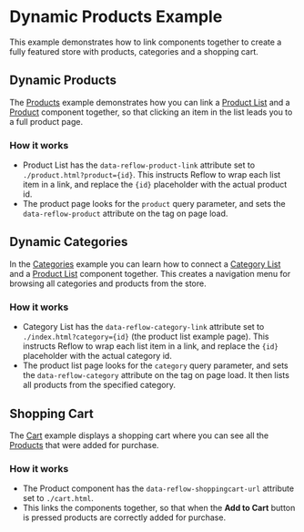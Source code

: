 # Dynamic Products Example

This example demonstrates how to link components together to create a fully featured store with products, categories and a shopping cart.

## Dynamic Products

The [Products](https://reflowtoolkit.github.io/examples/v1/products-dynamic/index.html) example demonstrates how you can link a [Product List](https://reflowhq.com/docs/product-list.html) and a [Product](https://reflowhq.com/docs/product.html) component together, so that clicking an item in the list leads you to a full product page.

### How it works

* Product List has the `data-reflow-product-link` attribute set to `./product.html?product={id}`. This instructs Reflow to wrap each list item in a link, and replace the `{id}` placeholder with the actual product id.
* The product page looks for the `product` query parameter, and sets the `data-reflow-product` attribute on the tag on page load.

## Dynamic Categories

In the [Categories](https://reflowtoolkit.github.io/examples/v1/products-dynamic/categories.html) example you can learn how to connect a [Category List](https://reflowhq.com/docs/category-list.html) and a [Product List](https://reflowhq.com/docs/product-list.html) component together. This creates a navigation menu for browsing all categories and products from the store.

### How it works

* Category List has the `data-reflow-category-link` attribute set to `./index.html?category={id}` (the product list example page). This instructs Reflow to wrap each list item in a link, and replace the `{id}` placeholder with the actual category id.
* The product list page looks for the `category` query parameter, and sets the `data-reflow-category` attribute on the tag on page load. It then lists all products from the specified category.

## Shopping Cart

The [Cart](https://reflowtoolkit.github.io/examples/v1/products-dynamic/cart.html) example displays a shopping cart where you can see all the [Products](https://reflowhq.com/docs/product.html) that were added for purchase.

### How it works

* The Product component has the `data-reflow-shoppingcart-url` attribute set to `./cart.html`.
* This links the components together, so that when the **Add to Cart** button is pressed products are correctly added for purchase.